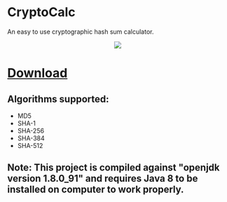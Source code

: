 # CryptoCalc

An easy to use cryptographic hash sum calculator.

<p align="center">
  <img src="https://raw.githubusercontent.com/kvsjxd/CryptoCalc/gh-pages/images/Screenshot.png">
</p>

# [Download](https://github.com/kvsjxd/CryptoCalc/releases/download/1.2/CryptoCalc.v1.2.zip)

## Algorithms supported:

* MD5
* SHA-1
* SHA-256
* SHA-384
* SHA-512

## Note: This project is compiled against "openjdk version 1.8.0_91" and requires Java 8 to be installed on computer to work properly.
